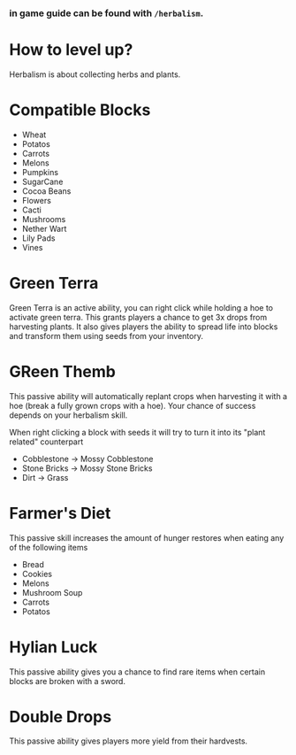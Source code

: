 ### in game guide can be found with `/herbalism`.

# How to level up?
Herbalism is about collecting herbs and plants.

# Compatible Blocks
- Wheat
- Potatos
- Carrots
- Melons
- Pumpkins
- SugarCane
- Cocoa Beans
- Flowers
- Cacti
- Mushrooms
- Nether Wart
- Lily Pads
- Vines

# Green Terra
Green Terra is an active ability, you  can right click while holding a hoe to activate green terra. This grants players a chance to get 3x drops from harvesting plants. It also gives players the ability to spread life into blocks and transform them using seeds from your inventory.

# GReen Themb
This passive ability will automatically replant crops when harvesting it with a hoe (break a fully grown crops with a hoe). Your chance of success depends on your herbalism skill.

When right clicking a block with seeds it will try to turn it into its "plant related" counterpart
- Cobblestone -> Mossy Cobblestone
- Stone Bricks -> Mossy Stone Bricks
- Dirt -> Grass

# Farmer's Diet
This passive skill increases the amount of hunger restores when eating any of the following items
- Bread
- Cookies
- Melons
- Mushroom Soup
- Carrots
- Potatos

# Hylian Luck
This passive ability gives you a chance to find rare items when certain blocks are broken with a sword.

# Double Drops
This passive ability gives players more yield from their hardvests.